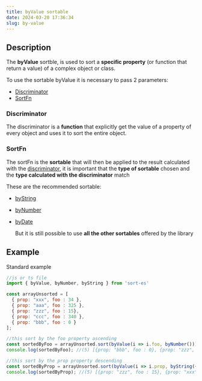 ```yaml
---
title: byValue sortable
date: 2024-03-20 17:36:34
slug: by-value
---
```


## Description
The **byValue** sortble, is used to sort a **specific property** (or function that return a value) 
of a complex object or class.

To use the sortable byValue it is necessary to pass 2 parameters:
- [Discriminator](#discriminator)
- [SortFn](#sortFn)

### Discriminator
The discriminator is a **function** that explicitly get the value of a property 
of every object and uses it to sort the entire object.

### SortFn
The sortFn is the **sortable** that will then be applied to the result calculated with the 
[discriminator](#discriminator), 
it is important that the **type of sortable** chosen and the
**type calculated with the discriminator** match

These are the recommended sortable:

* [byString](byString)
* [byNumber](byNumber)
* [byDate](byDate)


 
  But it is still possible to use **all the other sortables** offered by the library

## Example

Standard example
```javascript
//js or ts file
import { byValue, byNumber, byString } from 'sort-es'

const arrayUnsorted = [
  { prop: "xxx", foo : 34 },
  { prop: "aaa", foo : 325 },
  { prop: "zzz", foo : 15},
  { prop: "ccc", foo : 340 },
  { prop: "bbb", foo : 0 }
];

//this sort by the foo property ascending
const sortedByFoo = arrayUnsorted.sort(byValue(i => i.foo, byNumber()));
console.log(sortedByFoo); //(5) [{prop: "bbb", foo : 0}, {prop: "zzz", foo: 15}, .....];

//this sort by the prop property descending
const sortedByProp = arrayUnsorted.sort(byValue(i => i.prop, byString({desc : true})));
console.log(sortedByProp); //(5) [{prop: "zzz", foo : 15}, {prop: "xxx", foo: 34}, .....];
``` 

